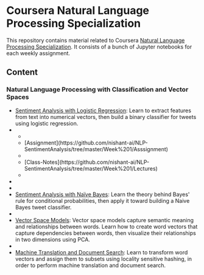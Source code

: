 # Coursera Natural Language Processing Specialization

This repository contains material related to Coursera [Natural Language Processing Specialization](https://www.coursera.org/specializations/natural-language-processing). It consists of a bunch of Jupyter notebooks for each weekly assignment.

## Content

### Natural Language Processing with Classification and Vector Spaces

* [Sentiment Analysis with Logistic Regression](https://github.com/nishant-ai/NLP-SentimentAnalysis/tree/master/Week%201): Learn to extract features from text into numerical vectors, then build a binary classifier for tweets using logistic regression.
* <ul>
*  <li>[Assignment](https://github.com/nishant-ai/NLP-SentimentAnalysis/tree/master/Week%201/Asssignment)</li>
*  <li>[Class-Notes](https://github.com/nishant-ai/NLP-SentimentAnalysis/tree/master/Week%201/Lectures)</li>
* </ul>
*
* <br>
* [Sentiment Analysis with Naïve Bayes](#): Learn the theory behind Bayes' rule for conditional probabilities, then apply it toward building a Naive Bayes tweet classifier.
* <br>
* [Vector Space Models](#): Vector space models capture semantic meaning and relationships between words. Learn how to create word vectors that capture dependencies between words, then visualize their relationships in two dimensions using PCA.
* <br>
* [Machine Translation and Document Search](#): Learn to transform word vectors and assign them to subsets using locality sensitive hashing, in order to perform machine translation and document search.
